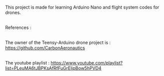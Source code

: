 This project is made for learning Arduino Nano and flight system codes for drones. <br /> <br />

References : <br /> <br />

  The owner of the Teensy-Arduino drone project is : https://github.com/CarbonAeronautics <br /> <br />
  
  The youtube playlist : https://www.youtube.com/playlist?list=PLeuMA6tJBPKsAfRfFuGrEljpBow5hPVD4
  

